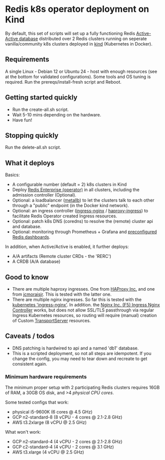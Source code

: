 # Redis k8s operator deployment on Kind

By default, this set of scripts will set up a fully functioning Redis [Active-Active database](https://redis.io/active-active/) distributed over 2 Redis clusters running on seperate vanilla/community k8s clusters deployed in [kind](https://kind.sigs.k8s.io/) (Kubernetes in Docker).

## Requirements

A single Linux - Debian 12 or Ubuntu 24 - host with enough resources (see at the bottom for validated configurations).
Some tools and OS tuning is required. Run the prereqs/install-fresh script and Reboot.

## Getting started quickly

- Run the create-all.sh script.
- Wait 5-10 mins depending on the hardware.
- Have fun!

## Stopping quickly 

Run the delete-all.sh script.

## What it deploys

Basics:

- A configurable number (default = 2) k8s clusters in Kind
- Deploy [Redis Enterprise (operator)](https://redis.io/docs/latest/operate/kubernetes/architecture/operator/) in all clusters, including the admission controller (Optional).
- Optional: a loadbalancer ([metallb](https://metallb.universe.tf/)) to let the clusters talk to each other through a "public" endpoint (in the Docker kind network).
- Optional: an ingress controller ([ingress-nginx](https://github.com/kubernetes/ingress-nginx) / [haproxy-ingress](https://github.com/jcmoraisjr/haproxy-ingress)) to facilitate Redis Operator created Ingress resources.
- Optional: patch k8s DNS (coredns) to resolve the (remote) cluster api and database.
- Optional: monitoring through Prometheus + Grafana and [preconfigured Redis dashboards](https://github.com/redis-field-engineering/redis-enterprise-observability/tree/main/grafana).

In addition, when Active/Active is enabled, it further deploys:
- A/A artifacts (Remote cluster CRDs - the 'RERC')
- A CRDB (A/A database)

## Good to know

- There are multiple haproxy ingresses. One from [HAProxy Inc.](https://github.com/haproxytech/kubernetes-ingress) and one from [jcmoraisjr](https://github.com/jcmoraisjr/haproxy-ingress). This is tested with the latter one.
- There are multiple nginx ingresses. So far this is tested with the [kubernetes 'ingress-nginx'](https://github.com/kubernetes/ingress-nginx). In addition. the [Nginx Inc. (F5) Ingress Nginx Controller](https://docs.nginx.com/nginx-ingress-controller/overview/design/) works, but does not allow SSL/TLS passthrough via regular Ingress Kubernetes resources, so routing will require (manual) creation of Custom [TransportServer](https://docs.nginx.com/nginx-ingress-controller/configuration/transportserver-resource/) resources.

## Caveats / todos

- DNS patching is hardwired to api and a named 'db1' database. 
- This is a scripted deployment, so not all steps are idempotent. If you change the config, you may need to tear down and recreate to get consistent again.

### Minimum hardware requirements

The minimum proper setup with 2 participating Redis clusters requires 16GB of RAM, a 30GB OS disk, and >4 *physical CPU cores*.

Some tested configs that work:
- physical i5-9600K (6 cores @ 4.5 GHz)
- GCP n2-standard-8 (8 vCPU - 4 cores @ 2.1-2.8 GHz)
- AWS t3.2xlarge (8 vCPU @ 2.5 GHz)

What won't work:
- GCP n2-standard-4 (4 vCPU - 2 cores @ 2.1-2.8 GHz)
- GCP c2-standard-4 (4 vCPU - 2 cores @ 3.1 GHz)
- AWS t3.xlarge (4 vCPU @ 2.5 GHz)